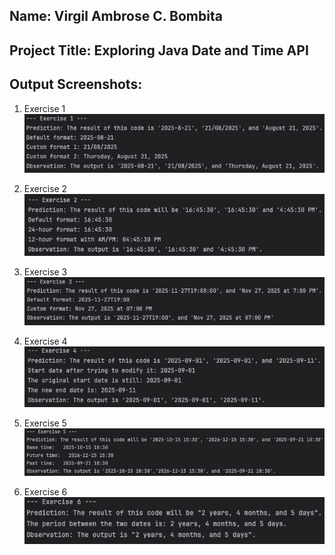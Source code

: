 ## Name: Virgil Ambrose C. Bombita

## Project Title: Exploring Java Date and Time API

## Output Screenshots:

1. Exercise 1
![img.png](img.png)

2. Exercise 2
![img_1.png](img_1.png)

3. Exercise 3
![img_2.png](img_2.png)

4. Exercise 4
![img_3.png](img_3.png)

5. Exercise 5
![img_4.png](img_4.png)

6. Exercise 6
![img_5.png](img_5.png)
